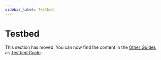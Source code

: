 ```yaml
---
sidebar_label: Testbed
---
```


# Testbed

This section has moved. You can now find the content in the
[Other Guides](../../other-guides/index.md) as
[Testbed Guide](../../other-guides/testbed/).
